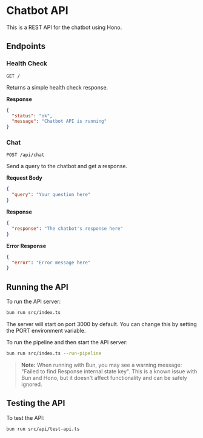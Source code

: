 # Chatbot API

This is a REST API for the chatbot using Hono.

## Endpoints

### Health Check

```
GET /
```

Returns a simple health check response.

**Response**

```json
{
  "status": "ok",
  "message": "Chatbot API is running"
}
```

### Chat

```
POST /api/chat
```

Send a query to the chatbot and get a response.

**Request Body**

```json
{
  "query": "Your question here"
}
```

**Response**

```json
{
  "response": "The chatbot's response here"
}
```

**Error Response**

```json
{
  "error": "Error message here"
}
```

## Running the API

To run the API server:

```bash
bun run src/index.ts
```

The server will start on port 3000 by default. You can change this by setting the PORT environment variable.

To run the pipeline and then start the API server:

```bash
bun run src/index.ts --run-pipeline
```

> **Note:** When running with Bun, you may see a warning message: "Failed to find Response internal state key". This is a known issue with Bun and Hono, but it doesn't affect functionality and can be safely ignored.

## Testing the API

To test the API:

```bash
bun run src/api/test-api.ts
```

